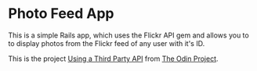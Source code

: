 # Photo Feed App

This is a simple Rails app, which uses the Flickr API gem and allows you to to display photos from the Flickr feed of any user with it's ID.

This is the project [Using a Third Party API](https://www.theodinproject.com/lessons/apis) from [The Odin Project](https://www.theodinproject.com).
